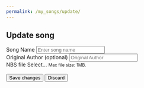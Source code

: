 ```yaml
---
permalink: /my_songs/update/
---
```


<section id="banner">
	<h2>Update song</h2>
</section>
<section id="one" class="wrapper style2">
	<div class="container">
		<div class="small-middle-container">
		<form id="songForm" name="songForm" method="POST" action="javascript:;" enctype="multipart/form-data">
			<div class="form-group">
				<label for="inputName">Song Name</label>
				<input type="text" name="name" class="form-control" id="inputName" placeholder="Enter song name" required>
			</div>
			<div class="form-group">
				<label for="inputOriginalAuthor">Original Author (optional)</label>
				<input type="text" name="originalAuthor" class="form-control" id="inputOriginalAuthor" placeholder="Original Author">
			</div>
			<div class="form-group">
				<label for="inputNBS">NBS file</label>
				<label for="inputNBS" id="fileInputText" class="btn btn-primary btn-outlined"> Select...</label>
				<input type="file" name="nbsFile" class="form-control-file" aria-describedby="fileLimit" id="inputNBS" accept=".nbs" style="display: none">
				<small id="fileLimit" class="form-text text-muted">Max file size: 1MB.</small>
			</div>
			<br>
			<button type="submit" id="btnSubmit"> 		
				<span class="spinner spinner-border spinner-border-sm" role="status" aria-hidden="true" style="display: none;"></span>
				<span class="btnText">Save changes</span>
			 </button>
			 <input type ="Button" onclick="window.location.href='my_songs';" value="Discard">
		</form>
	</div>
		<script src="{{ '/assets/js/update_song.js' | absolute_url}}"></script>
	</div>
</section>